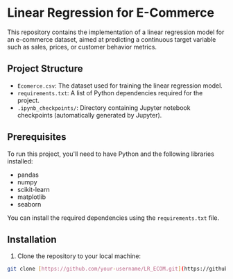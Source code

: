 # Linear Regression for E-Commerce

This repository contains the implementation of a linear regression model for an e-commerce dataset, aimed at predicting a continuous target variable such as sales, prices, or customer behavior metrics.

## Project Structure

- `Ecomerce.csv`: The dataset used for training the linear regression model.
- `requirements.txt`: A list of Python dependencies required for the project.
- `.ipynb_checkpoints/`: Directory containing Jupyter notebook checkpoints (automatically generated by Jupyter).

## Prerequisites

To run this project, you'll need to have Python and the following libraries installed:

- pandas
- numpy
- scikit-learn
- matplotlib
- seaborn

You can install the required dependencies using the `requirements.txt` file.

## Installation

1. Clone the repository to your local machine:

```bash
git clone [https://github.com/your-username/LR_ECOM.git](https://github.com/Ashwani-Kumar-tripathi/Linear-Regression-Ecom)
